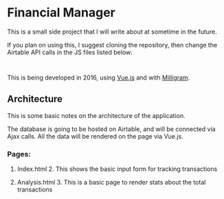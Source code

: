 # Financial Manager

This is a small side project that I will write about at sometime in the future. 

If you plan on using this, I suggest cloning the repository, then change the Airtable API calls in the JS files listed below:

```


```

This is being developed in 2016, using [Vue.js](vuejs.org) and with [Milligram](http://milligram.github.io/).

## Architecture

This is some basic notes on the architecture of the application.

The database is going to be hosted on Airtable, and will be connected via Ajax calls. All the data will be rendered on the page via Vue.js.

### Pages:
  1. Index.html
    2. This shows the basic input form for tracking transactions

  2. Analysis.html
    3. This is a basic page to render stats about the total transactions

